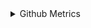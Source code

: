 

<details>
 前端一般写ts偏多，基础设施看情况，go和rust可能更多.
  
<summary>Github Metrics</summary>

![Metrics](/github-metrics.svg)

</details>
